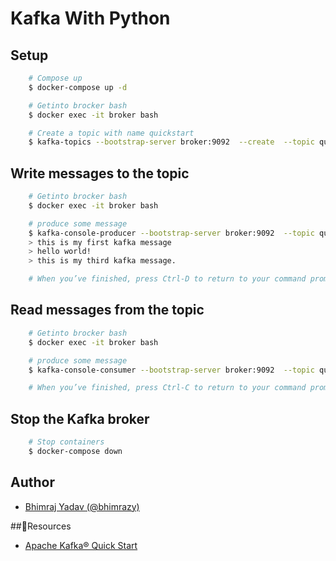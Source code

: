 # Kafka With Python
## Setup
```sh
    # Compose up
    $ docker-compose up -d

    # Getinto brocker bash
    $ docker exec -it broker bash

    # Create a topic with name quickstart
    $ kafka-topics --bootstrap-server broker:9092  --create  --topic quickstart

```
## Write messages to the topic
```sh
    # Getinto brocker bash
    $ docker exec -it broker bash

    # produce some message
    $ kafka-console-producer --bootstrap-server broker:9092  --topic quickstart
    > this is my first kafka message
    > hello world!
    > this is my third kafka message.

    # When you’ve finished, press Ctrl-D to return to your command prompt.

```
##  Read messages from the topic
```sh
    # Getinto brocker bash
    $ docker exec -it broker bash

    # produce some message
    $ kafka-console-consumer --bootstrap-server broker:9092  --topic quickstart --from-beginning

    # When you’ve finished, press Ctrl-C to return to your command prompt.

```
## Stop the Kafka broker
```sh
    # Stop containers
    $ docker-compose down
```
## Author
- [Bhimraj Yadav (@bhimrazy)](https://github.com/bhimrazy)

##🧾Resources
- [Apache Kafka® Quick Start](https://developer.confluent.io/quickstart/kafka-docker/)